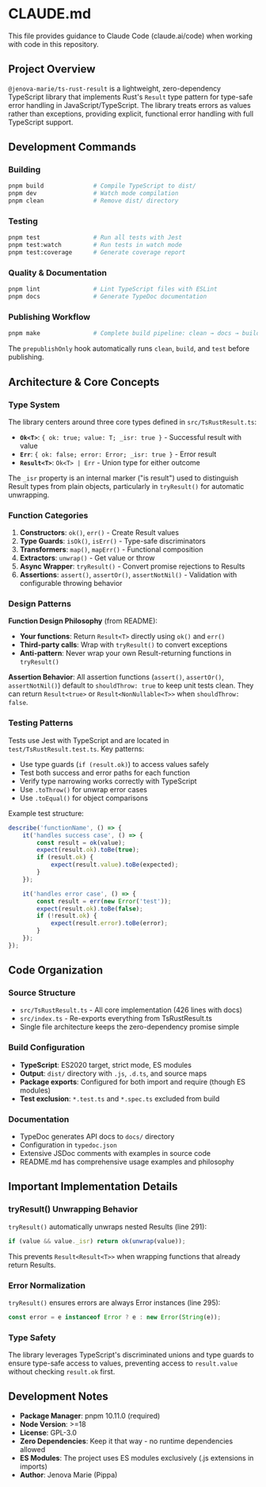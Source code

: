 # CLAUDE.md

This file provides guidance to Claude Code (claude.ai/code) when working with code in this repository.

## Project Overview

`@jenova-marie/ts-rust-result` is a lightweight, zero-dependency TypeScript library that implements Rust's `Result` type pattern for type-safe error handling in JavaScript/TypeScript. The library treats errors as values rather than exceptions, providing explicit, functional error handling with full TypeScript support.

## Development Commands

### Building
```bash
pnpm build              # Compile TypeScript to dist/
pnpm dev                # Watch mode compilation
pnpm clean              # Remove dist/ directory
```

### Testing
```bash
pnpm test               # Run all tests with Jest
pnpm test:watch         # Run tests in watch mode
pnpm test:coverage      # Generate coverage report
```

### Quality & Documentation
```bash
pnpm lint               # Lint TypeScript files with ESLint
pnpm docs               # Generate TypeDoc documentation
```

### Publishing Workflow
```bash
pnpm make               # Complete build pipeline: clean → docs → build → test → prepack → publish
```

The `prepublishOnly` hook automatically runs `clean`, `build`, and `test` before publishing.

## Architecture & Core Concepts

### Type System

The library centers around three core types defined in `src/TsRustResult.ts`:

- **`Ok<T>`**: `{ ok: true; value: T; _isr: true }` - Successful result with value
- **`Err`**: `{ ok: false; error: Error; _isr: true }` - Error result
- **`Result<T>`**: `Ok<T> | Err` - Union type for either outcome

The `_isr` property is an internal marker ("is result") used to distinguish Result types from plain objects, particularly in `tryResult()` for automatic unwrapping.

### Function Categories

1. **Constructors**: `ok()`, `err()` - Create Result values
2. **Type Guards**: `isOk()`, `isErr()` - Type-safe discriminators
3. **Transformers**: `map()`, `mapErr()` - Functional composition
4. **Extractors**: `unwrap()` - Get value or throw
5. **Async Wrapper**: `tryResult()` - Convert promise rejections to Results
6. **Assertions**: `assert()`, `assertOr()`, `assertNotNil()` - Validation with configurable throwing behavior

### Design Patterns

**Function Design Philosophy** (from README):
- **Your functions**: Return `Result<T>` directly using `ok()` and `err()`
- **Third-party calls**: Wrap with `tryResult()` to convert exceptions
- **Anti-pattern**: Never wrap your own Result-returning functions in `tryResult()`

**Assertion Behavior**:
All assertion functions (`assert()`, `assertOr()`, `assertNotNil()`) default to `shouldThrow: true` to keep unit tests clean. They can return `Result<true>` or `Result<NonNullable<T>>` when `shouldThrow: false`.

### Testing Patterns

Tests use Jest with TypeScript and are located in `test/TsRustResult.test.ts`. Key patterns:

- Use type guards (`if (result.ok)`) to access values safely
- Test both success and error paths for each function
- Verify type narrowing works correctly with TypeScript
- Use `.toThrow()` for unwrap error cases
- Use `.toEqual()` for object comparisons

Example test structure:
```typescript
describe('functionName', () => {
    it('handles success case', () => {
        const result = ok(value);
        expect(result.ok).toBe(true);
        if (result.ok) {
            expect(result.value).toBe(expected);
        }
    });

    it('handles error case', () => {
        const result = err(new Error('test'));
        expect(result.ok).toBe(false);
        if (!result.ok) {
            expect(result.error).toBe(error);
        }
    });
});
```

## Code Organization

### Source Structure
- `src/TsRustResult.ts` - All core implementation (426 lines with docs)
- `src/index.ts` - Re-exports everything from TsRustResult.ts
- Single file architecture keeps the zero-dependency promise simple

### Build Configuration
- **TypeScript**: ES2020 target, strict mode, ES modules
- **Output**: `dist/` directory with `.js`, `.d.ts`, and source maps
- **Package exports**: Configured for both import and require (though ES modules)
- **Test exclusion**: `*.test.ts` and `*.spec.ts` excluded from build

### Documentation
- TypeDoc generates API docs to `docs/` directory
- Configuration in `typedoc.json`
- Extensive JSDoc comments with examples in source code
- README.md has comprehensive usage examples and philosophy

## Important Implementation Details

### tryResult() Unwrapping Behavior
`tryResult()` automatically unwraps nested Results (line 291):
```typescript
if (value && value._isr) return ok(unwrap(value));
```
This prevents `Result<Result<T>>` when wrapping functions that already return Results.

### Error Normalization
`tryResult()` ensures errors are always Error instances (line 295):
```typescript
const error = e instanceof Error ? e : new Error(String(e));
```

### Type Safety
The library leverages TypeScript's discriminated unions and type guards to ensure type-safe access to values, preventing access to `result.value` without checking `result.ok` first.

## Development Notes

- **Package Manager**: pnpm 10.11.0 (required)
- **Node Version**: >=18
- **License**: GPL-3.0
- **Zero Dependencies**: Keep it that way - no runtime dependencies allowed
- **ES Modules**: The project uses ES modules exclusively (.js extensions in imports)
- **Author**: Jenova Marie (Pippa)
